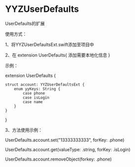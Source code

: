 # YYZUserDefaults
UserDefaults的扩展

使用方式：

1、将YYZUserDefaultsExt.swift添加至项目中

2、在
extension UserDefaults{
    添加需要本地化信息
}

示例：

extension UserDefaults {

    struct account: YYZUserDefaultsExt {
        enum yyKeys: String {
            case phone
            case isLogin
            case name
        } 
    }
}

3、方法使用示例：

UserDefaults.account.set("13333333333", forKey: .phone)


UserDefaults.account.get(valueType: .string, forKey: .isLogin)


UserDefaults.account.removeObject(forkey: .phone)
